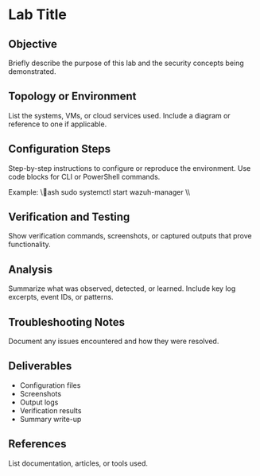 ﻿# Lab Title

## Objective
Briefly describe the purpose of this lab and the security concepts being demonstrated.

## Topology or Environment
List the systems, VMs, or cloud services used. Include a diagram or reference to one if applicable.

## Configuration Steps
Step-by-step instructions to configure or reproduce the environment. Use code blocks for CLI or PowerShell commands.

Example:
\\\ash
sudo systemctl start wazuh-manager
\\\

## Verification and Testing
Show verification commands, screenshots, or captured outputs that prove functionality.

## Analysis
Summarize what was observed, detected, or learned. Include key log excerpts, event IDs, or patterns.

## Troubleshooting Notes
Document any issues encountered and how they were resolved.

## Deliverables
- Configuration files
- Screenshots
- Output logs
- Verification results
- Summary write-up

## References
List documentation, articles, or tools used.
